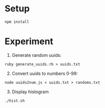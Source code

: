 # Setup

```
npm install
```

# Experiment

1. Generate random uuids:

```
ruby generate_uuids.rb > uuids.txt
```

2. Convert uuids to numbers 0-99:

```
node uuids2num.js < uuids.txt > randoms.txt
```

3. Display histogram

```
./hist.sh
```

